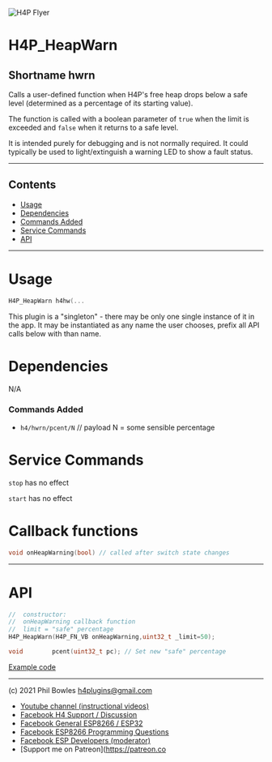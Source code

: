 ![H4P Flyer](../assets/DiagLogo.jpg) 
# H4P_HeapWarn

## Shortname hwrn

Calls a user-defined function when H4P's free heap drops below a safe level (determined as a percentage of its starting value).

The function is called with a boolean parameter of `true` when the limit is exceeded and `false` when it returns to a safe level.

It is intended purely for debugging and is not normally required. It could typically be used to light/extinguish a warning LED to show a fault status.

---

## Contents

* [Usage](#usage)
* [Dependencies](#dependencies)
* [Commands Added](#commands-added)
* [Service Commands](#service-commands)
* [API](#api)

---

# Usage

```cpp
H4P_HeapWarn h4hw(...
```

This plugin is a "singleton" - there may be only one single instance of it in the app. 
It may be instantiated as any name the user chooses, prefix all API calls below with than name.

# Dependencies

N/A

### Commands Added

* `h4/hwrn/pcent/N` // payload N = some sensible percentage

# Service Commands

`stop` has no effect

`start` has no effect

# Callback functions

```cpp
void onHeapWarning(bool) // called after switch state changes
```

---

# API

```cpp
//  constructor:
//  onHeapWarning callback function
//  limit = "safe" percentage
H4P_HeapWarn(H4P_FN_VB onHeapWarning,uint32_t _limit=50);

void        pcent(uint32_t pc); // Set new "safe" percentage
```

[Example code](../examples/03_DIAGNOSTICS/H4P_HeapWarn/H4P_HeapWarn.ino)

---

(c) 2021 Phil Bowles h4plugins@gmail.com

* [Youtube channel (instructional videos)](https://www.youtube.com/channel/UCYi-Ko76_3p9hBUtleZRY6g)
* [Facebook H4  Support / Discussion](https://www.facebook.com/groups/444344099599131/)
* [Facebook General ESP8266 / ESP32](https://www.facebook.com/groups/2125820374390340/)
* [Facebook ESP8266 Programming Questions](https://www.facebook.com/groups/esp8266questions/)
* [Facebook ESP Developers (moderator)](https://www.facebook.com/groups/ESP8266/)
* [Support me on Patreon](https://patreon.co